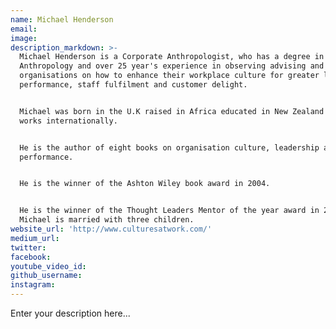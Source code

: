 ```yaml
---
name: Michael Henderson
email:
image:
description_markdown: >-
  Michael Henderson is a Corporate Anthropologist, who has a degree in
  Anthropology and over 25 year's experience in observing advising and educating
  organisations on how to enhance their workplace culture for greater levels of
  performance, staff fulfilment and customer delight.


  Michael was born in the U.K raised in Africa educated in New Zealand and now
  works internationally.


  He is the author of eight books on organisation culture, leadership and
  performance.


  He is the winner of the Ashton Wiley book award in 2004.


  He is the winner of the Thought Leaders Mentor of the year award in 2010.
  Michael is married with three children.
website_url: 'http://www.culturesatwork.com/'
medium_url:
twitter:
facebook:
youtube_video_id:
github_username:
instagram:
---
```


Enter your description here...
